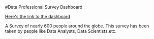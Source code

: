 #Data Professional Survey Dashboard

[Here's the link to the dashboard](https://app.fabric.microsoft.com/view?r=eyJrIjoiYjIyZGU3NTAtMDQyMS00MTRkLTkzYjktYjdiMjFlNTFmMjVkIiwidCI6ImY0Y2RjZDFmLWFiMTctNGI5Yy1iNDdjLTIzMTNlZDNjNWE5YSJ9)

A Survey of nearly 600 people around the globe. This survey has been taken by people like Data Analysts, Data Scientists,etc.	
